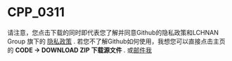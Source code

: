 # CPP_0311
 
请注意，您点击下载的同时即代表您了解并同意Github的隐私政策和LCHNAN Group 旗下的 [隐私政策](https://lchnan.cn/zh/privacy.html) 
.
若您不了解Github如何使用，我想您可以直接点击主页的 **CODE -> DOWNLOAD ZIP 下载源文件** 
.
或[邮件我](mailme:yanchu17@outlook.com) 

